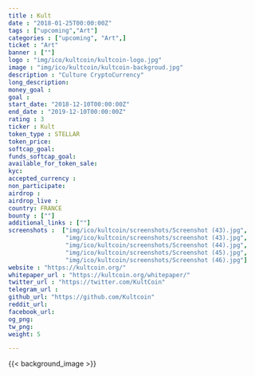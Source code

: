 ```yaml
---
title : Kult
date : "2018-01-25T00:00:00Z"
tags : ["upcoming","Art"]
categories : ["upcoming", "Art",]
ticket : "Art"
banner : [""]
logo : "img/ico/kultcoin/kultcoin-logo.jpg"
image : "img/ico/kultcoin/kultcoin-backgroud.jpg"
description : "Culture CryptoCurrency"
long_description:
money_goal : 
goal : 
start_date: "2018-12-10T00:00:00Z"
end_date : "2019-12-10T00:00:00Z"
rating : 3
ticker : Kult
token_type : STELLAR
token_price: 
softcap_goal:  
funds_softcap_goal:  
available_for_token_sale:
kyc:  
accepted_currency :  
non_participate:  
airdrop :
airdrop_live :
country: FRANCE
bounty : [""]
additional_links : [""]
screenshots :  ["img/ico/kultcoin/screenshots/Screenshot (43).jpg",
                "img/ico/kultcoin/screenshots/screenshot (43).jpg",
                "img/ico/kultcoin/screenshots/Screenshot (44).jpg",
                "img/ico/kultcoin/screenshots/Screenshot (45).jpg",
                "img/ico/kultcoin/screenshots/Screenshot (46).jpg"]
website : "https://kultcoin.org/"
whitepaper_url : "https://kultcoin.org/whitepaper/"
twitter_url : "https://twitter.com/KultCoin"
telegram_url : 
github_url: "https://github.com/Kultcoin"
reddit_url: 
facebook_url:
og_png: 
tw_png: 
weight: 5

---
```



{{< background_image >}}
